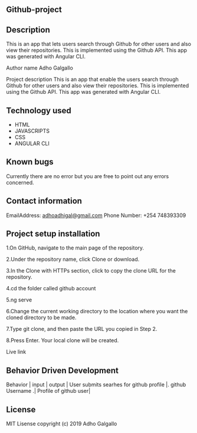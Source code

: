 ##  Github-project
## Description
This is an app that lets users search through Github for other users and also view their repositories. This is implemented using the Github API. This app was generated with Angular CLI.

Author name
Adho Galgallo

Project description
This is an app that enable the  users search through Github for other users and also view their repositories. This is implemented using the Github API. This app was generated with Angular CLI. 

## Technology used
 * HTML
 * JAVASCRIPTS
 * CSS
 * ANGULAR CLI


## Known bugs
Currently there are no error but you are free to point out any errors concerned.

## Contact information
 EmailAddress: adhoadhigal@gmail.com
 Phone Number: +254 748393309


## Project setup installation
1.On GitHub, navigate to the main page of the repository.

2.Under the repository name, click Clone or download.

3.In the Clone with HTTPs section, click to copy the clone URL for the repository.
 
4.cd the folder called github account

5.ng serve

6.Change the current working directory to the location where you want the cloned directory to be made.

7.Type git clone, and then paste the URL you copied in Step 2.

8.Press Enter. Your local clone will be created.

Live link


## Behavior Driven Development
Behavior	|  input  |    output   |
User submits searhes for github profile |.	github Username .|	Profile of github user|


 ## License

 MIT Lisense
 copyright (c) 2019 Adho Galgallo